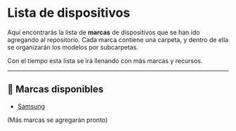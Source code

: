 # Lista de dispositivos

Aquí encontrarás la lista de **marcas** de dispositivos que se han ido agregando al repositorio. Cada marca contiene una carpeta, y dentro de ella se organizarán los modelos por subcarpetas.

Con el tiempo esta lista se irá llenando con más marcas y recursos.

---

## 📂 Marcas disponibles

* [Samsung](https://github.com/Andreslan327/LanDroid/tree/main/Dispositivos/Samsung)

(Más marcas se agregarán pronto)

